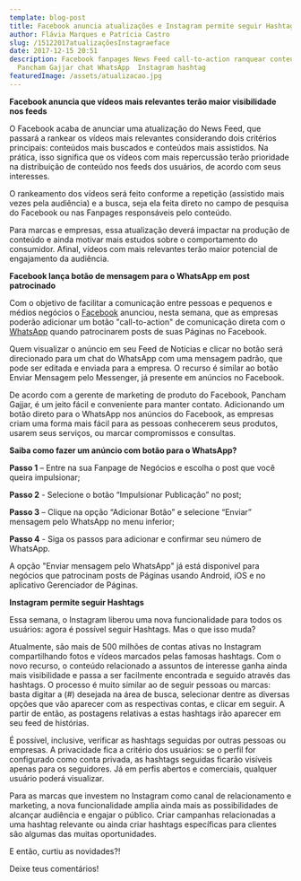```yaml
---
template: blog-post
title: Facebook anuncia atualizações e Instagram permite seguir Hashtags
author: Flávia Marques e Patrícia Castro
slug: /15122017atualizaçõesInstagraeface
date: 2017-12-15 20:51
description: Facebook fanpages News Feed call-to-action ranquear conteudo
  Pancham Gajjar chat WhatsApp  Instagram hashtag
featuredImage: /assets/atualizacao.jpg
---
```

<!--StartFragment-->

**Facebook anuncia que vídeos mais relevantes terão maior visibilidade nos feeds**

O Facebook acaba de anunciar uma atualização do News Feed, que passará a rankear os vídeos mais relevantes considerando dois critérios principais: conteúdos mais buscados e conteúdos mais assistidos. Na prática, isso significa que os vídeos com mais repercussão terão prioridade na distribuição de conteúdo nos feeds dos usuários, de acordo com seus interesses.

O rankeamento dos vídeos será feito conforme a repetição (assistido mais vezes pela audiência) e a busca, seja ela feita direto no campo de pesquisa do Facebook ou nas Fanpages responsáveis pelo conteúdo.

Para marcas e empresas, essa atualização deverá impactar na produção de conteúdo e ainda motivar mais estudos sobre o comportamento do consumidor. Afinal, vídeos com mais relevantes terão maior potencial de engajamento da audiência.

**Facebook lança botão de mensagem para o WhatsApp em post patrocinado**

Com o objetivo de facilitar a comunicação entre pessoas e pequenos e médios negócios o [Facebook](http://facebook.com/) anunciou, nesta semana, que as empresas poderão adicionar um botão "call-to-action" de comunicação direta com o [WhatsApp](http://whatsapp.com/) quando patrocinarem posts de suas Páginas no Facebook.

Quem visualizar o anúncio em seu Feed de Notícias e clicar no botão será direcionado para um chat do WhatsApp com uma mensagem padrão, que pode ser editada e enviada para a empresa. O recurso é similar ao botão Enviar Mensagem pelo Messenger, já presente em anúncios no Facebook.

De acordo com a gerente de marketing de produto do Facebook, Pancham Gajjar, é um jeito fácil e conveniente para manter contato. Adicionando um botão direto para o WhatsApp nos anúncios do Facebook, as empresas criam uma forma mais fácil para as pessoas conhecerem seus produtos, usarem seus serviços, ou marcar compromissos e consultas.

**Saiba como fazer um anúncio com botão para o WhatsApp?**

**Passo 1** – Entre na sua Fanpage de Negócios e escolha o post que você queira impulsionar;

**Passo 2** - Selecione o botão “Impulsionar Publicação” no post;

**Passo 3** – Clique na opção “Adicionar Botão” e selecione “Enviar” mensagem pelo WhatsApp no menu inferior;

**Passo 4** - Siga os passos para adicionar e confirmar seu número de WhatsApp.

A opção "Enviar mensagem pelo WhatsApp" já está disponivel para negócios que patrocinam posts de Páginas usando Android, iOS e no aplicativo Gerenciador de Páginas.

**Instagram permite seguir Hashtags**

Essa semana, o Instagram liberou uma nova funcionalidade para todos os usuários: agora é possível seguir Hashtags. Mas o que isso muda?

Atualmente, são mais de 500 milhões de contas ativas no Instagram compartilhando fotos e vídeos marcados pelas famosas hashtags. Com o novo recurso, o conteúdo relacionado a assuntos de interesse ganha ainda mais visibilidade e passa a ser facilmente encontrada e seguido através das hashtags. O processo é muito similar ao de seguir pessoas ou marcas: basta digitar a (#) desejada na área de busca, selecionar dentre as diversas opções que vão aparecer com as respectivas contas, e clicar em seguir. A partir de então, as postagens relativas a estas hashtags irão aparecer em seu feed de histórias.

É possível, inclusive, verificar as hashtags seguidas por outras pessoas ou empresas. A privacidade fica a critério dos usuários: se o perfil for configurado como conta privada, as hashtags seguidas ficarão visíveis apenas para os seguidores. Já em perfis abertos e comerciais, qualquer usuário poderá visualizar.

Para as marcas que investem no Instagram como canal de relacionamento e marketing, a nova funcionalidade amplia ainda mais as possibilidades de alcançar audiência e engajar o público. Criar campanhas relacionadas a uma hashtag relevante ou ainda criar hashtags específicas para clientes são algumas das muitas oportunidades.

E então, curtiu as novidades?!

Deixe teus comentários!

<!--EndFragment-->